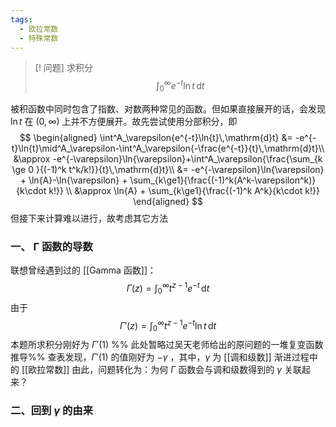 ```yaml
---
tags:
  - 欧拉常数
  - 特殊常数
---
```

> [! 问题]
> 求积分 $$\int^\infty_0{e^{-t}\ln{t}\,\mathrm{d}t}$$

被积函数中同时包含了指数、对数两种常见的函数。但如果直接展开的话，会发现 $\ln{t}$ 在 $(0,\infty)$ 上并不方便展开。故先尝试使用分部积分，即
$$
\begin{aligned}
\int^A_\varepsilon{e^{-t}\ln{t}\,\mathrm{d}t} &= -e^{-t}\ln{t}\mid^A_\varepsilon-\int^A_\varepsilon{-\frac{e^{-t}}{t}\,\mathrm{d}t}\\
&\approx -e^{-\varepsilon}\ln{\varepsilon}+\int^A_\varepsilon{\frac{\sum_{k \ge 0 }{(-1)^k t^k/k!}}{t}\,\mathrm{d}t}\\
&= -e^{-\varepsilon}\ln{\varepsilon} + \ln{A}-\ln{\varepsilon} + \sum_{k\ge1}{\frac{(-1)^k(A^k-\varepsilon^k)}{k\cdot k!}} \\
&\approx \ln{A} + \sum_{k\ge1}{\frac{(-1)^k A^k}{k\cdot k!}}
\end{aligned}
$$
但接下来计算难以进行，故考虑其它方法

### 一、 Γ 函数的导数

联想曾经遇到过的 [[Gamma 函数]]：
$$
\Gamma(z) = \int^\infty_0{t^{z-1}e^{-t}\,\mathrm{d}t}
$$
由于
$$
\Gamma'(z)=\int^\infty_0{t^{z-1}e^{-t}\ln{t}\,\mathrm{d}t}
$$
本题所求积分刚好为 $\Gamma'(1)$
%% 此处暂略过吴天老师给出的原问题的一堆复变函数推导%%
查表发现，$\Gamma'(1)$ 的值刚好为 $-\gamma$ ，其中，$\gamma$ 为 [[调和级数]] 渐进过程中的 [[欧拉常数]] 
由此，问题转化为：为何 $\Gamma$ 函数会与调和级数得到的 $\gamma$ 关联起来？

### 二、回到 $\gamma$ 的由来

